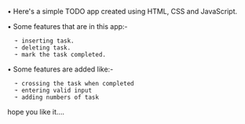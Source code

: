 • Here's a simple TODO app created using HTML, CSS and JavaScript.

• Some features that are in this app:-

	  ➛ inserting task.
	  ➛ deleting task.
	  ➛ mark the task completed.

• Some features are added like:-

	  ➛ crossing the task when completed 
	  ➛ entering valid input
	  ➛ adding numbers of task


hope you like it....



